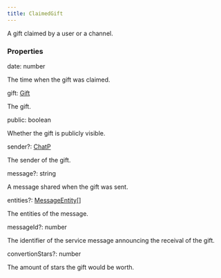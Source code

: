 ```yaml
---
title: ClaimedGift
---
```


A gift claimed by a user or a channel.

### Properties

<div class="flex flex-col gap-3"><div><div class="flex gap-2"><div class="font-mono p" id="p_date" data-anchor><span class="font-bold">date</span><span class="opacity-50">:</span> <span>number</span></div></div><div class="pl-3"><div class="no-margin">

The time when the gift was claimed.

</div></div></div><div><div class="flex gap-2"><div class="font-mono p" id="p_gift" data-anchor><span class="font-bold">gift</span><span class="opacity-50">:</span> <a href="/gh/types/gift"  >Gift</a></div></div><div class="pl-3"><div class="no-margin">

The gift.

</div></div></div><div><div class="flex gap-2"><div class="font-mono p" id="p_public" data-anchor><span class="font-bold">public</span><span class="opacity-50">:</span> <span>boolean</span></div></div><div class="pl-3"><div class="no-margin">

Whether the gift is publicly visible.

</div></div></div><div><div class="flex gap-2"><div class="font-mono p" id="p_sender" data-anchor><span class="font-bold">sender</span><span class="opacity-50"><span title="Optional" class="cursor-help">?</span>:</span> <a href="/gh/types/chatp"  >ChatP</a></div></div><div class="pl-3"><div class="no-margin">

The sender of the gift.

</div></div></div><div><div class="flex gap-2"><div class="font-mono p" id="p_message" data-anchor><span class="font-bold">message</span><span class="opacity-50"><span title="Optional" class="cursor-help">?</span>:</span> <span>string</span></div></div><div class="pl-3"><div class="no-margin">

A message shared when the gift was sent.

</div></div></div><div><div class="flex gap-2"><div class="font-mono p" id="p_entities" data-anchor><span class="font-bold">entities</span><span class="opacity-50"><span title="Optional" class="cursor-help">?</span>:</span> <a href="/gh/types/messageentity"  >MessageEntity</a><span class="opacity-50">[]</span></div></div><div class="pl-3"><div class="no-margin">

The entities of the message.

</div></div></div><div><div class="flex gap-2"><div class="font-mono p" id="p_messageId" data-anchor><span class="font-bold">messageId</span><span class="opacity-50"><span title="Optional" class="cursor-help">?</span>:</span> <span>number</span></div></div><div class="pl-3"><div class="no-margin">

The identifier of the service message announcing the receival of the gift.

</div></div></div><div><div class="flex gap-2"><div class="font-mono p" id="p_convertionStars" data-anchor><span class="font-bold">convertionStars</span><span class="opacity-50"><span title="Optional" class="cursor-help">?</span>:</span> <span>number</span></div></div><div class="pl-3"><div class="no-margin">

The amount of stars the gift would be worth.

</div></div></div></div>

